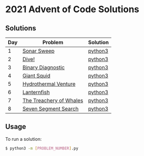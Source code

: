 # 2021 Advent of Code Solutions

## Solutions

| Day    | Problem   | Solution      |
| --------- | ------------- | --------- |
| 1 | [Sonar Sweep](https://adventofcode.com/2021/day/1) | [python3](https://github.com/haydendaly/advent-of-code-2021/blob/main/1.py) |
| 2 | [Dive!](https://adventofcode.com/2021/day/2) | [python3](https://github.com/haydendaly/advent-of-code-2021/blob/main/2.py) |
| 3 | [Binary Diagnostic](https://adventofcode.com/2021/day/3) | [python3](https://github.com/haydendaly/advent-of-code-2021/blob/main/3.py) |
| 4 | [Giant Squid](https://adventofcode.com/2021/day/4) | [python3](https://github.com/haydendaly/advent-of-code-2021/blob/main/4.py) |
| 5 | [Hydrothermal Venture](https://adventofcode.com/2021/day/5) | [python3](https://github.com/haydendaly/advent-of-code-2021/blob/main/5.py) |
| 6 | [Lanternfish](https://adventofcode.com/2021/day/6) | [python3](https://github.com/haydendaly/advent-of-code-2021/blob/main/6.py) |
| 7 | [The Treachery of Whales](https://adventofcode.com/2021/day/7) | [python3](https://github.com/haydendaly/advent-of-code-2021/blob/main/7.py) |
| 8 | [Seven Segment Search](https://adventofcode.com/2021/day/8) | [python3](https://github.com/haydendaly/advent-of-code-2021/blob/main/8.py) |

## Usage

To run a solution:

```sh
$ python3 -m [PROBLEM_NUMBER].py
```
